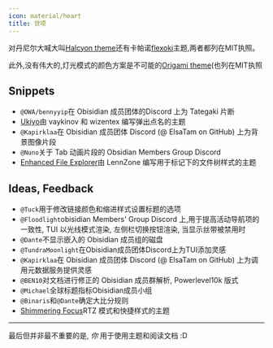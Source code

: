 ```yaml
---
icon: material/heart
title: 贷项
---
```


对丹尼尔大喊大叫[Halcyon theme](https://github.com/dbarenholz/halcyon-obsidian)还有卡帕诺[flexoki](https://github.com/kepano/flexoki-obsidian)主题,两者都列在MIT执照。

此外,没有伟大的,灯光模式的颜色方案是不可能的[Origami theme](https://github.com/7368697661/Origami)(也列在MIT执照

## Snippets
- `@OWA/bennyyip`在 Obisidian 成员团体的Discord 上为 Tategaki 片断
- [Ukiyo](https://github.com/technerium/obsidian-ukiyo)由 vaykinov 和 wizentex 编写弹出点名的主题
- `@Kapirklaa`在 Obisidian 成员团体 Discord (@ ElsaTam on GitHub) 上为背景图像片段
- `@Nuno`关于 Tab 动画片段的 Obsidian Members Group Discord
- [Enhanced File Explorer](https://github.com/LennZone/enhanced-file-explorer-tree)由 LennZone 编写用于标记下的文件树样式的主题

## Ideas, Feedback
- `@Tuck`用于修改链接颜色和缩进样式设置标题的选项
- `@Floodlight`obisidian Members' Group Discord 上,用于提高活动导航项的一致性, TUI 以光线模式渲染, 左侧栏切换按钮渲染, 当显示丝带被禁用时
- `@Dante`不显示嵌入的 Obisidian 成员组的磁盘
- `@TundraMoonlight`在Obisidian成员团体Discord上为TUI添加灵感
- `@Kapirklaa`在 Obisidian 成员团体 Discord (@ ElsaTam on GitHub) 上为调用元数据服务提供灵感
- `@BEN10`对文档进行修正的 Obisidian 成员群解析, Powerlevel10k 版式
- `@Michael`全球标题指标Obisidian成员小组
- `@Binaris`和`@Dante`确定大比分规则
- [Shimmering Focus](https://github.com/chrisgrieser/shimmering-focus)RTZ 模式和快捷样式的主题

___ 
最后但并非最不重要的是, *你* 用于使用主题和阅读文档 :D